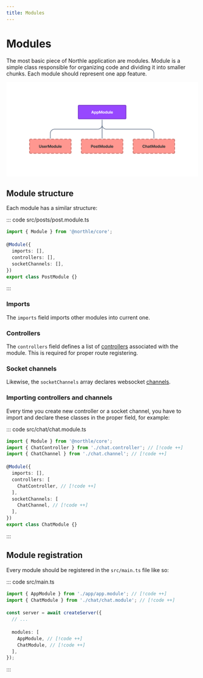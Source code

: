 ```yaml
---
title: Modules
---
```


# Modules

The most basic piece of Northle application are modules. Module is a simple class responsible for organizing code and dividing it into smaller chunks. Each module should represent one app feature.

![Modules Scheme](./assets/modules.png)

## Module structure

Each module has a similar structure:

::: code src/posts/post.module.ts
```ts
import { Module } from '@northle/core';

@Module({
  imports: [],
  controllers: [],
  socketChannels: [],
})
export class PostModule {}
```
:::

### Imports

The `imports` field imports other modules into current one.

### Controllers

The `controllers` field defines a list of [controllers](/docs/basics/controllers-and-routing) associated with the module. This is required for proper route registering.

### Socket channels

Likewise, the `socketChannels` array declares websocket [channels](/docs/advanced/websockets).

### Importing controllers and channels

Every time you create new controller or a socket channel, you have to import and declare these classes in the proper field, for example:

::: code src/chat/chat.module.ts
```ts
import { Module } from '@northle/core';
import { ChatController } from './chat.controller'; // [!code ++]
import { ChatChannel } from './chat.channel'; // [!code ++]

@Module({
  imports: [],
  controllers: [
    ChatController, // [!code ++]
  ],
  socketChannels: [
    ChatChannel, // [!code ++]
  ],
})
export class ChatModule {}
```
:::

## Module registration

Every module should be registered in the `src/main.ts` file like so:

::: code src/main.ts
```ts
import { AppModule } from './app/app.module'; // [!code ++]
import { ChatModule } from './chat/chat.module'; // [!code ++]

const server = await createServer({
  // ...

  modules: [
    AppModule, // [!code ++]
    ChatModule, // [!code ++]
  ],
});
```
:::

